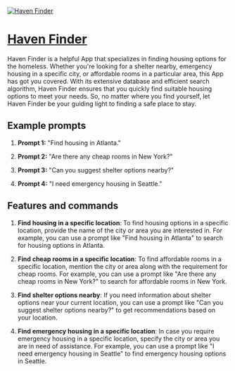 [![Haven Finder](https://files.oaiusercontent.com/file-EbTVgGhYy3WO27U5lEcVOWX2?se=2123-10-16T23%3A37%3A34Z&sp=r&sv=2021-08-06&sr=b&rscc=max-age%3D31536000%2C%20immutable&rscd=attachment%3B%20filename%3Dd3abe040-d5dd-46fb-8be4-0198d9b5270f.png&sig=y3SCDXcFgl2L1Ic3heeEBnFLVd8mD/S8n0NkOAnLVYo%3D)](https://chat.openai.com/g/g-U3J7zsUzt-haven-finder)

# [Haven Finder](https://chat.openai.com/g/g-U3J7zsUzt-haven-finder)

Haven Finder is a helpful App that specializes in finding housing options for the homeless. Whether you're looking for a shelter nearby, emergency housing in a specific city, or affordable rooms in a particular area, this App has got you covered. With its extensive database and efficient search algorithm, Haven Finder ensures that you quickly find suitable housing options to meet your needs. So, no matter where you find yourself, let Haven Finder be your guiding light to finding a safe place to stay.

## Example prompts

1. **Prompt 1:** "Find housing in Atlanta."

2. **Prompt 2:** "Are there any cheap rooms in New York?"

3. **Prompt 3:** "Can you suggest shelter options nearby?"

4. **Prompt 4:** "I need emergency housing in Seattle."

## Features and commands

1. **Find housing in a specific location**: To find housing options in a specific location, provide the name of the city or area you are interested in. For example, you can use a prompt like "Find housing in Atlanta" to search for housing options in Atlanta.

2. **Find cheap rooms in a specific location**: To find affordable rooms in a specific location, mention the city or area along with the requirement for cheap rooms. For example, you can use a prompt like "Are there any cheap rooms in New York?" to search for affordable rooms in New York.

3. **Find shelter options nearby**: If you need information about shelter options near your current location, you can use a prompt like "Can you suggest shelter options nearby?" to get recommendations based on your location.

4. **Find emergency housing in a specific location**: In case you require emergency housing in a specific location, specify the city or area you are in need of assistance. For example, you can use a prompt like "I need emergency housing in Seattle" to find emergency housing options in Seattle.